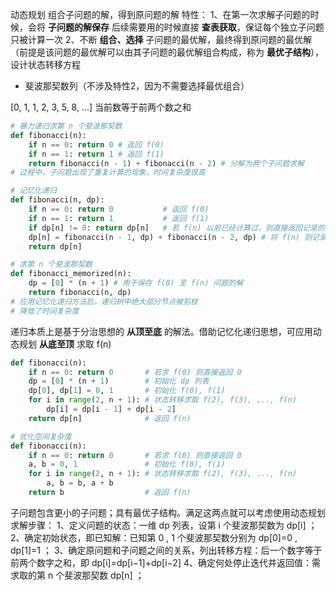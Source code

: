 动态规划
组合子问题的解，得到原问题的解
特性：
1、在第一次求解子问题的时候，会将 **子问题的解保存**
后续需要用的时候直接 **查表获取**，保证每个独立子问题只被计算一次
2、不断 **组合、选择** 子问题的最优解，最终得到原问题的最优解（前提是该问题的最优解可以由其子问题的最优解组合构成，称为 **最优子结构**），设计状态转移方程

- 斐波那契数列（不涉及特性2，因为不需要选择最优组合）

[0, 1, 1, 2, 3, 5, 8, ...] 当前数等于前两个数之和
``` python
# 暴力递归求第 n 个斐波那契数
def fibonacci(n):
    if n == 0: return 0 # 返回 f(0)
    if n == 1: return 1 # 返回 f(1)
    return fibonacci(n - 1) + fibonacci(n - 2) # 分解为两个子问题求解
# 过程中，子问题出现了重复计算的现象，时间复杂度很高
```
``` python
# 记忆化递归
def fibonacci(n, dp):
    if n == 0: return 0           # 返回 f(0)
    if n == 1: return 1           # 返回 f(1)
    if dp[n] != 0: return dp[n]   # 若 f(n) 以前已经计算过，则直接返回记录的解
    dp[n] = fibonacci(n - 1, dp) + fibonacci(n - 2, dp) # 将 f(n) 则记录至 dp
    return dp[n]

# 求第 n 个斐波那契数
def fibonacci_memorized(n):
    dp = [0] * (n + 1) # 用于保存 f(0) 至 f(n) 问题的解
    return fibonacci(n, dp)
# 应用记忆化递归方法后，递归树中绝大部分节点被剪枝
# 降低了时间复杂度
```
递归本质上是基于分治思想的 **从顶至底** 的解法。借助记忆化递归思想，可应用动态规划 **从底至顶** 求取 f(n) 
``` python
def fibonacci(n):
    if n == 0: return 0       # 若求 f(0) 则直接返回 0
    dp = [0] * (n + 1)        # 初始化 dp 列表
    dp[0], dp[1] = 0, 1       # 初始化 f(0), f(1)
    for i in range(2, n + 1): # 状态转移求取 f(2), f(3), ..., f(n) 
        dp[i] = dp[i - 1] + dp[i - 2]
    return dp[n]              # 返回 f(n)

# 优化空间复杂度
def fibonacci(n):
    if n == 0: return 0       # 若求 f(0) 则直接返回 0
    a, b = 0, 1               # 初始化 f(0), f(1)
    for i in range(2, n + 1): # 状态转移求取 f(2), f(3), ..., f(n) 
        a, b = b, a + b
    return b                  # 返回 f(n)
```

子问题包含更小的子问题；具有最优子结构。满足这两点就可以考虑使用动态规划
求解步骤：
1、定义问题的状态：一维 dp 列表，设第 i 个斐波那契数为 dp[i] ；
2、确定初始状态，即已知解：已知第 0 , 1 个斐波那契数分别为 dp[0]=0 , dp[1]=1 ；
3、确定原问题和子问题之间的关系，列出转移方程：后一个数字等于前两个数字之和，即 dp[i]=dp[i−1]+dp[i−2]
4、确定何处停止迭代并返回值：需求取的第 n 个斐波那契数 dp[n] ；










